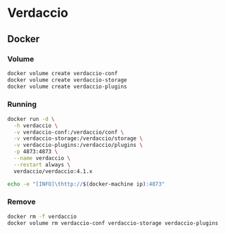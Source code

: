 # Verdaccio

## Docker

### Volume

```sh
docker volume create verdaccio-conf
docker volume create verdaccio-storage
docker volume create verdaccio-plugins
```

### Running

```sh
docker run -d \
  -h verdaccio \
  -v verdaccio-conf:/verdaccio/conf \
  -v verdaccio-storage:/verdaccio/storage \
  -v verdaccio-plugins:/verdaccio/plugins \
  -p 4873:4873 \
  --name verdaccio \
  --restart always \
  verdaccio/verdaccio:4.1.x
```

```sh
echo -e "[INFO]\thttp://$(docker-machine ip):4873"
```

### Remove

```sh
docker rm -f verdaccio
docker volume rm verdaccio-conf verdaccio-storage verdaccio-plugins
```
